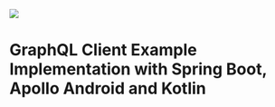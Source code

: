 ![](https://github.com/janis91/spring-boot-graphql-client/workflows/Build%20%26%20Test/badge.svg?branch=master)

# GraphQL Client Example Implementation with Spring Boot, Apollo Android and Kotlin